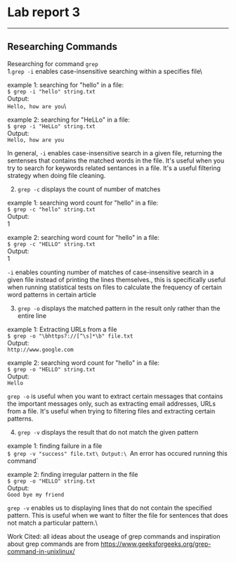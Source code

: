 # Lab report 3

---
## Researching Commands
Researching for command `grep`\
1.`grep -i` enables case-insensitive searching within a specifies file\

example 1:  searching for "hello" in a file:\
`$ grep -i "hello" string.txt`\
Output:\
`Hello, how are you`\

example 2:  searching for "HeLLo" in a file:\
`$ grep -i "HeLLo" string.txt`\
Output:\
`Hello, how are you`

In general, `-i` enables case-insensitive search in a given file, returning the sentenses that contains the matched words in the file. It's useful when you try to search for keywords related sentances in a file. It's a useful filtering strategy when doing file cleaning.

2. `grep -c` displays the count of number of matches

example 1: searching word count for "hello" in a file:\
`$ grep -c "hello" string.txt`\
Output:\
1

example 2: searching word count for "hello" in a file:\
`$ grep -c "HELLO" string.txt`\
Output:\
1

`-i` enables counting number of matches of case-insensitive search in a given file instead of printing the lines themselves., this is specifically useful when running statistical tests on files to calculate the frequency of certain word patterns in certain article

3. `grep -o` displays the matched pattern in the result only rather than the entire line

example 1: Extracting URLs from a file\
`$ grep -o "\bhttps?://[^\s]*\b" file.txt`\
Output:\
`http://www.google.com`

example 2: searching word count for "hello" in a file:\
`$ grep -o "HELLO" string.txt`\
Output:\
`Hello`

`grep -o` is useful when you want to extract certain messages that contains the important messages only, such as extracting email addresses, URLs from a file. It's useful when trying to filtering files and extracting certain patterns.

4. `grep -v` displays the result that do not match the given pattern

example 1: finding failure in a file\
`$ grep -v "success" file.txt\
Output:\
`An error has occured running this command`

example 2: finding irregular pattern in the file\
`$ grep -o "HELLO" string.txt`\
Output:\
`Good bye my friend`

`grep -v` enables us to displaying lines that do not contain the specified pattern. This is useful when we want to filter the file for sentences that does not match a particular pattern.\

Work Cited: all ideas about the useage of grep commands and inspiration about grep commands are from https://www.geeksforgeeks.org/grep-command-in-unixlinux/ 



